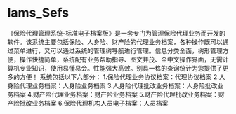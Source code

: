 # Iams_Sefs
 《保险代理管理系统-标准电子档案版》是一套专门为管理保险代理业务而开发的软件。该系统主要包括保险、人身险、财产险的代理业务档案，各种操作既可以通过菜单进行，又可以通过系统的管理树导航进行管理。信息分类全面，树形管理方便，操作快捷简单，系统配有业务帮助指导、图文并茂、全中文操作界面，无需计算机专业知识，使用易懂易会。性能强大高效。别具一格的查询统计为您提供了更多的方便！  系统包括以下六部分：  1.保险代理业务协议档案：代理协议档案  2.人身险代理业务档案：人身险业务档案  3.人身险代理批改业务档案：人身险批改业务档案  4.财产险代理业务档案：财产险业务档案  5.财产险代理批改业务档案：财产险批改业务档案  6.保险代理机构人员电子档案：人员档案
